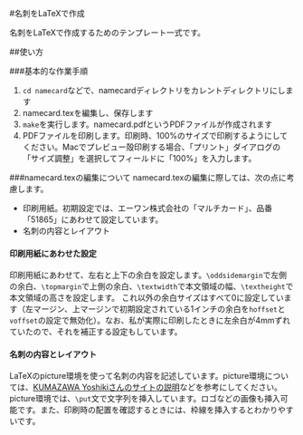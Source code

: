 #名刺をLaTeXで作成

名刺をLaTeXで作成するためのテンプレート一式です。

##使い方

###基本的な作業手順
1. `cd namecard`などで、namecardディレクトリをカレントディレクトリにします
1. namecard.texを編集し、保存します
1. `make`を実行します。namecard.pdfというPDFファイルが作成されます
1. PDFファイルを印刷します。印刷時、100%のサイズで印刷するようにしてください。Macでプレビュー殻印刷する場合、「プリント」ダイアログの「サイズ調整」を選択してフィールドに「100%」を入力します。


###namecard.texの編集について
namecard.texの編集に際しては、次の点に考慮します。

* 印刷用紙。初期設定では、エーワン株式会社の「マルチカード」、品番「51865」にあわせて設定しています。
* 名刺の内容とレイアウト

#### 印刷用紙にあわせた設定
印刷用紙にあわせて、左右と上下の余白を設定します。`\oddsidemargin`で左側の余白、`\topmargin`で上側の余白、`\textwidth`で本文領域の幅、`\textheight`で本文領域の高さを設定します。
これ以外の余白サイズはすべて0に設定しています（左マージン、上マージンで初期設定されている1インチの余白を`hoffset`と`voffset`の設定で無効化）。なお、私が実際に印刷したときに左余白が4mmずれていたので、それを補正する設定もしています。

#### 名刺の内容とレイアウト
LaTeXのpicture環境を使って名刺の内容を記述しています。picture環境については、[KUMAZAWA Yoshikiさんのサイトの説明](http://www.biwako.shiga-u.ac.jp/sensei/kumazawa/tex/picture.html "picture 環境")などを参考にしてください。picture環境では、`\put`文で文字列を挿入しています。ロゴなどの画像も挿入可能です。また、印刷時の配置を確認するときには、枠線を挿入するとわかりやすいです。

